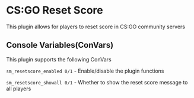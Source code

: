 
# CS:GO Reset Score

This plugin allows for players to reset score in CS:GO community servers


## Console Variables(ConVars)

This plugin supports the following ConVars

`sm_resetscore_enabled 0/1` - Enable/disable the plugin functions

`sm_resetscore_showall 0/1` - Whether to show the reset score message to all players

